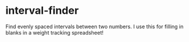 # interval-finder
Find evenly spaced intervals between two numbers. I use this for filling in blanks in a weight tracking spreadsheet!
